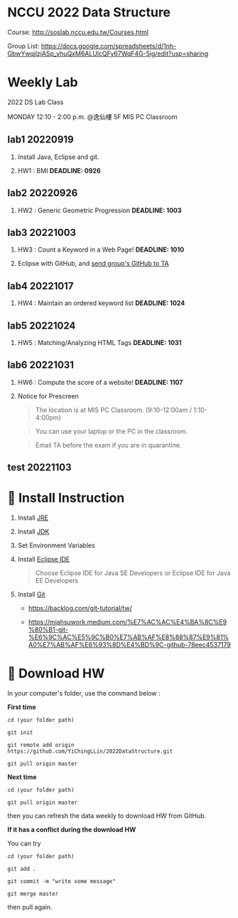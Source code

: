 # NCCU 2022 Data Structure #

Course: http://soslab.nccu.edu.tw/Courses.html

<!-- Group list registration: https://forms.gle/P1G9bG55cPgsamzdA -->

Group List: https://docs.google.com/spreadsheets/d/1nh-GbwYwqjlzjASp_yhuQxM6ALUlcQFy67WqF4G-5jg/edit?usp=sharing

# Weekly Lab #

2022 DS Lab Class

MONDAY 12:10 - 2:00 p.m. @逸仙樓 5F MIS PC Classroom

## lab1 20220919 ## 
1. Install Java, Eclipse and git. 

2. HW1 : BMI **DEADLINE: 0926**

## lab2 20220926 ##
1. HW2 : Generic Geometric Progression **DEADLINE: 1003**

## lab3 20221003 ##
1. HW3 : Count a Keyword in a Web Page! **DEADLINE: 1010**

2. Eclipse with GitHub, and [send group's GitHub to TA](https://forms.gle/L1ve3bTjiecEdwNb8)

## lab4 20221017 ##
1. HW4 : Maintain an ordered keyword list **DEADLINE: 1024**

## lab5 20221024 ##
1. HW5 : Matching/Analyzing HTML Tags **DEADLINE: 1031**

## lab6 20221031 ##
1. HW6 : Compute the score of a website! **DEADLINE: 1107**

2. Notice for Prescreen
    > The location is at MIS PC Classroom. (9:10-12:00am / 1:10-4:00pm)

    > You can use your laptop or the PC in the classroom.

    > Email TA before the exam if you are in quarantine.

## test 20221103 ##
<!-- 1. Prescreen on Java Programming [GitHub](https://github.com/YiChingLLin/2022DataStructure) -->

# :link: Install Instruction #

1. Install [JRE](https://www.java.com/en/download/)

2. Install [JDK](https://www.oracle.com/java/technologies/javase/javase-jdk8-downloads.html)

3. Set Environment Variables

4. Install [Eclipse IDE](http://www.eclipse.org/downloads/)

    > Choose Eclipse IDE for Java SE Developers or Eclipse IDE for Java EE Developers

5. Install [Git](https://git-scm.com/)

    - https://backlog.com/git-tutorial/tw/

    - https://miahsuwork.medium.com/%E7%AC%AC%E4%BA%8C%E9%80%B1-git-%E6%9C%AC%E5%9C%B0%E7%AB%AF%E8%88%87%E9%81%A0%E7%AB%AF%E6%93%8D%E4%BD%9C-github-78eec4537179

# :file_folder: Download HW #

In your computer's folder, use the command below :

**First time**

`cd (your folder path)`

`git init`

`git remote add origin https://github.com/YiChingLLin/2022DataStructure.git`

`git pull origin master`

**Next time**

`cd (your folder path)`

`git pull origin master`

then you can refresh the data weekly to download HW from GitHub.

**If it has a conflict during the download HW**

You can try

`cd (your folder path)`

`git add .`

`git commit -m "write some message"`

`git merge master`

then pull again.
